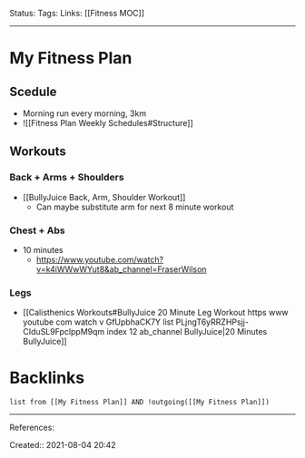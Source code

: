 Status:
Tags: 
Links: [[Fitness MOC]]
___
# My Fitness Plan
## Scedule
- Morning run every morning, 3km
- ![[Fitness Plan Weekly Schedules#Structure]]
## Workouts
### Back + Arms + Shoulders
- [[BullyJuice Back, Arm, Shoulder Workout]]
	- Can maybe substitute arm for next 8 minute workout
### Chest + Abs
- 10 minutes
	- https://www.youtube.com/watch?v=k4iWWwWYut8&ab_channel=FraserWilson
### Legs
- [[Calisthenics Workouts#BullyJuice 20 Minute Leg Workout https www youtube com watch v GfUpbhaCK7Y list PLjngT6yRRZHPsjj-CIduSL9FpclppM9qm index 12 ab_channel BullyJuice|20 Minutes BullyJuice]]
# Backlinks
```dataview
list from [[My Fitness Plan]] AND !outgoing([[My Fitness Plan]])
```
___
References:

Created:: 2021-08-04 20:42
